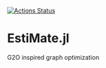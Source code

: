 [![Actions Status](https://github.com/EvertSchippers/EstiMate.jl/workflows/CI/badge.svg)](https://github.com/EvertSchippers/EstiMate.jl/actions)

# EstiMate.jl
G2O inspired graph optimization
